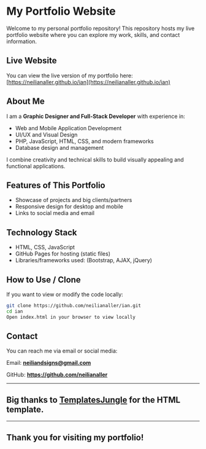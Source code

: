 # My Portfolio Website

Welcome to my personal portfolio repository! This repository hosts my live portfolio website where you can explore my work, skills, and contact information.

## Live Website
You can view the live version of my portfolio here:  
[https://neilianaller.github.io/ian](https://neilianaller.github.io/ian)

## About Me
I am a **Graphic Designer and Full-Stack Developer** with experience in:

- Web and Mobile Application Development
- UI/UX and Visual Design
- PHP, JavaScript, HTML, CSS, and modern frameworks
- Database design and management

I combine creativity and technical skills to build visually appealing and functional applications.

## Features of This Portfolio
- Showcase of projects and big clients/partners
- Responsive design for desktop and mobile
- Links to social media and email

## Technology Stack
- HTML, CSS, JavaScript
- GitHub Pages for hosting (static files)
- Libraries/frameworks used: (Bootstrap, AJAX, jQuery)

## How to Use / Clone
If you want to view or modify the code locally:

```bash
git clone https://github.com/neilianaller/ian.git
cd ian
Open index.html in your browser to view locally
```

## Contact

You can reach me via email or social media:

Email: **neiliandsigns@gmail.com**

GitHub: **https://github.com/neilianaller**

----

## Big thanks to [TemplatesJungle](https://templatesjungle.com) for the HTML template.

----

## Thank you for visiting my portfolio!